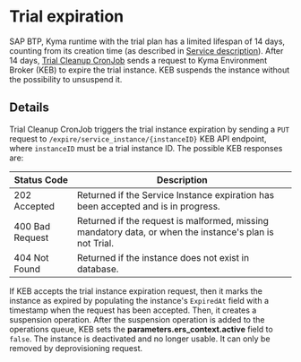 # Trial expiration

SAP BTP, Kyma runtime with the trial plan has a limited lifespan of 14 days, counting from its creation time (as described in [Service description](../user/03-10-service-description.md#trial-plan)). After 14 days, [Trial Cleanup CronJob](./06-40-trial-cleanup-cronjob.md) sends a request to Kyma Environment Broker (KEB) to expire the trial instance. KEB suspends the instance without the possibility to unsuspend it.

## Details

Trial Cleanup CronJob triggers the trial instance expiration by sending a `PUT` request to `/expire/service_instance/{instanceID}` KEB API endpoint, where `instanceID` must be a trial instance ID. The possible KEB responses are:

| Status Code | Description                                                                                             |
| --- |---------------------------------------------------------------------------------------------------------|
| 202 Accepted | Returned if the Service Instance expiration has been accepted and is in progress.                       |
| 400 Bad Request | Returned if the request is malformed, missing mandatory data, or when the instance's plan is not Trial. |
| 404 Not Found | Returned if the instance does not exist in database.                                                    |

If KEB accepts the trial instance expiration request, then it marks the instance as expired by populating the instance's `ExpiredAt` field with a timestamp when the request has been accepted. Then, it creates a suspension operation. After the suspension operation is added to the operations queue, KEB sets the **parameters.ers_context.active** field to `false`. The instance is deactivated and no longer usable. It can only be removed by deprovisioning request.
